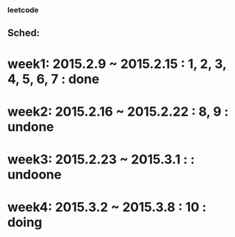 ### leetcode
## Sched:
#    week1: 2015.2.9  ~  2015.2.15 : 1, 2, 3, 4, 5, 6, 7  : done
#	 week2: 2015.2.16 ~  2015.2.22 : 8, 9 : undone
#    week3: 2015.2.23 ~  2015.3.1  : : undoone
#    week4: 2015.3.2  ~  2015.3.8  : 10 : doing
